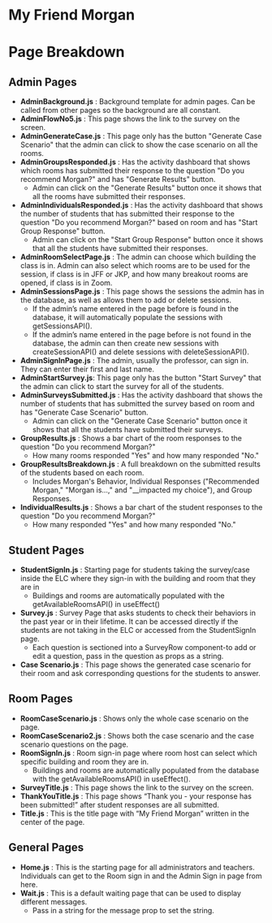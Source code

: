 # My Friend Morgan
# **Page Breakdown**

## Admin Pages
- **AdminBackground.js** : Background template for admin pages. Can be called from other pages so the background are all constant.
- **AdminFlowNo5.js** : This page shows the link to the survey on the screen.
- **AdminGenerateCase.js** : This page only has the button "Generate Case Scenario" that the admin can click to show the case scenario on all the rooms. 
- **AdminGroupsResponded.js** : Has the activity dashboard that shows which rooms has submitted their response to the question "Do you recommend Morgan?" and has "Generate Results" button.
    - Admin can click on the "Generate Results" button once it shows that all the rooms have submitted their responses.
- **AdminIndividualsResponded.js** : Has the activity dashboard that shows the number of students that has submitted their response to the question "Do you recommend Morgan?" based on room and has "Start Group Response" button.
    - Admin can click on the "Start Group Response" button once it shows that all the students have submitted their responses.
- **AdminRoomSelectPage.js** : The admin can choose which building the class is in. Admin can also select which rooms are to be used for the session, if class is in JFF or JKP, and how many breakout rooms are opened, if class is in Zoom.
- **AdminSessionsPage.js** : This page shows the sessions the admin has in the database, as well as allows them to add or delete sessions.
    - If the admin’s name entered in the page before is found in the database, it will automatically populate the sessions with getSessionsAPI().
    - If the admin’s name entered in the page before is not found in the database, the admin can then create new sessions with createSessionAPI() and delete sessions with deleteSessionAPI().
- **AdminSignInPage.js** : The admin, usually the professor, can sign in. They can enter their first and last name.
- **AdminStartSurvey.js**: This page only has the button "Start Survey" that the admin can click to start the survey for all of the students.
- **AdminSurveysSubmitted.js** : Has the activity dashboard that shows the number of students that has submitted the survey based on room and has "Generate Case Scenario" button.
    - Admin can click on the "Generate Case Scenario" button once it shows that all the students have submitted their surveys.
- **GroupResults.js** : Shows a bar chart of the room responses to the question "Do you recommend Morgan?"
    - How many rooms responded "Yes" and how many responded "No."
- **GroupResultsBreakdown.js** : A full breakdown on the submitted results of the students based on each room.
    - Includes Morgan's Behavior, Individual Responses ("Recommended Morgan," "Morgan is...," and "__impacted my choice"), and Group Responses.
- **IndividualResults.js** : Shows a bar chart of the student responses to the question "Do you recommend Morgan?"
    - How many responded "Yes" and how many responded "No."

## Student Pages
- **StudentSignIn.js** : Starting page for students taking the survey/case inside the ELC where they sign-in with the building and room that they are in
    - Buildings and rooms are automatically populated with the getAvailableRoomsAPI() in useEffect()
- **Survey.js** : Survey Page that asks students to check their behaviors in the past year or in their lifetime. It can be accessed directly if the students are not taking in the ELC or accessed from the StudentSignIn page. 
    - Each question is sectioned into a SurveyRow component-to add or edit a question, pass in the question as props as a string. 
- **Case Scenario.js** : This page shows the generated case scenario for their room and ask corresponding questions for the students to answer. 

## Room Pages
- **RoomCaseScenario.js** : Shows only the whole case scenario on the page.
- **RoomCaseScenario2.js** : Shows both the case scenario and the case scenario questions on the page.
- **RoomSignIn.js** : Room sign-in page where room host can select which specific building and room they are in.
    - Buildings and rooms are automatically populated from the database with the getAvailableRoomsAPI() in useEffect().
- **SurveyTitle.js** : This page shows the link to the survey on the screen.
- **ThankYouTitle.js** : This page shows “Thank you - your response has been submitted!” after student responses are all submitted.
- **Title.js** : This is the title page with “My Friend Morgan” written in the center of the page.

## General Pages 
- **Home.js** : This is the starting page for all administrators and teachers. Individuals can get to the Room sign in and the Admin Sign in page from here. 
- **Wait.js** : This is a default waiting page that can be used to display different messages. 
    - Pass in a string for the message prop to set the string. 

